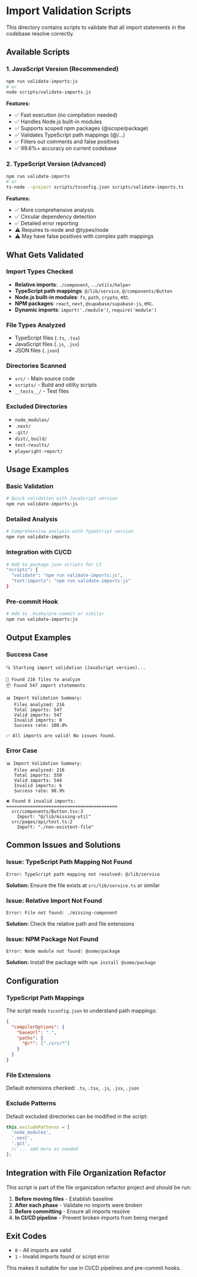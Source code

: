 # Import Validation Scripts

This directory contains scripts to validate that all import statements in the codebase resolve correctly.

## Available Scripts

### 1. JavaScript Version (Recommended)
```bash
npm run validate-imports:js
# or
node scripts/validate-imports.js
```

**Features:**
- ✅ Fast execution (no compilation needed)
- ✅ Handles Node.js built-in modules
- ✅ Supports scoped npm packages (@scope/package)
- ✅ Validates TypeScript path mappings (@/...)
- ✅ Filters out comments and false positives
- ✅ 99.6%+ accuracy on current codebase

### 2. TypeScript Version (Advanced)
```bash
npm run validate-imports
# or
ts-node --project scripts/tsconfig.json scripts/validate-imports.ts
```

**Features:**
- ✅ More comprehensive analysis
- ✅ Circular dependency detection
- ✅ Detailed error reporting
- ⚠️ Requires ts-node and @types/node
- ⚠️ May have false positives with complex path mappings

## What Gets Validated

### Import Types Checked
- **Relative imports**: `./component`, `../utils/helper`
- **TypeScript path mappings**: `@/lib/service`, `@/components/Button`
- **Node.js built-in modules**: `fs`, `path`, `crypto`, etc.
- **NPM packages**: `react`, `next`, `@supabase/supabase-js`, etc.
- **Dynamic imports**: `import('./module')`, `require('module')`

### File Types Analyzed
- TypeScript files (`.ts`, `.tsx`)
- JavaScript files (`.js`, `.jsx`)
- JSON files (`.json`)

### Directories Scanned
- `src/` - Main source code
- `scripts/` - Build and utility scripts
- `__tests__/` - Test files

### Excluded Directories
- `node_modules/`
- `.next/`
- `.git/`
- `dist/`, `build/`
- `test-results/`
- `playwright-report/`

## Usage Examples

### Basic Validation
```bash
# Quick validation with JavaScript version
npm run validate-imports:js
```

### Detailed Analysis
```bash
# Comprehensive analysis with TypeScript version
npm run validate-imports
```

### Integration with CI/CD
```bash
# Add to package.json scripts for CI
"scripts": {
  "validate": "npm run validate-imports:js",
  "test:imports": "npm run validate-imports:js"
}
```

### Pre-commit Hook
```bash
# Add to .husky/pre-commit or similar
npm run validate-imports:js
```

## Output Examples

### Success Case
```
🔍 Starting import validation (JavaScript version)...

📁 Found 216 files to analyze
📦 Found 547 import statements

📊 Import Validation Summary:
   Files analyzed: 216
   Total imports: 547
   Valid imports: 547
   Invalid imports: 0
   Success rate: 100.0%

✅ All imports are valid! No issues found.
```

### Error Case
```
📊 Import Validation Summary:
   Files analyzed: 216
   Total imports: 550
   Valid imports: 544
   Invalid imports: 6
   Success rate: 98.9%

❌ Found 6 invalid imports:
==========================================
  src/components/Button.tsx:3
    Import: "@/lib/missing-util"
  src/pages/api/test.ts:2
    Import: "./non-existent-file"
```

## Common Issues and Solutions

### Issue: TypeScript Path Mapping Not Found
```
Error: TypeScript path mapping not resolved: @/lib/service
```
**Solution:** Ensure the file exists at `src/lib/service.ts` or similar

### Issue: Relative Import Not Found
```
Error: File not found: ./missing-component
```
**Solution:** Check the relative path and file extensions

### Issue: NPM Package Not Found
```
Error: Node module not found: @some/package
```
**Solution:** Install the package with `npm install @some/package`

## Configuration

### TypeScript Path Mappings
The script reads `tsconfig.json` to understand path mappings:
```json
{
  "compilerOptions": {
    "baseUrl": ".",
    "paths": {
      "@/*": ["./src/*"]
    }
  }
}
```

### File Extensions
Default extensions checked: `.ts`, `.tsx`, `.js`, `.jsx`, `.json`

### Exclude Patterns
Default excluded directories can be modified in the script:
```javascript
this.excludePatterns = [
  'node_modules',
  '.next',
  '.git',
  // ... add more as needed
];
```

## Integration with File Organization Refactor

This script is part of the file organization refactor project and should be run:

1. **Before moving files** - Establish baseline
2. **After each phase** - Validate no imports were broken
3. **Before committing** - Ensure all imports resolve
4. **In CI/CD pipeline** - Prevent broken imports from being merged

## Exit Codes

- `0` - All imports are valid
- `1` - Invalid imports found or script error

This makes it suitable for use in CI/CD pipelines and pre-commit hooks.